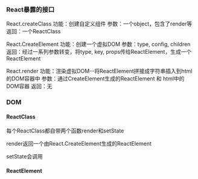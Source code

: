 
### React暴露的接口

React.createClass 
  功能：创建自定义组件
  参数：一个object，包含了render等
  返回：一个ReactClass

React.CreateElement 
  功能：创建一个虚拟DOM
  参数：type, config, children
  返回：经过一系列参数转变，将type, key, props传给ReactElement，生成一个ReactElement

React.render 
  功能：渲染虚拟DOM--将ReactElement拼接成字符串插入到html的DOM容器中
  参数：通过CreateElement生成的ReactElement 和 html中的DOM容器
  返回：无

### DOM

#### ReactClass
每个ReactClass都自带两个函数render和setState

render返回一个由React.CreateElement生成的ReactElement

setState会调用

#### ReactElement


